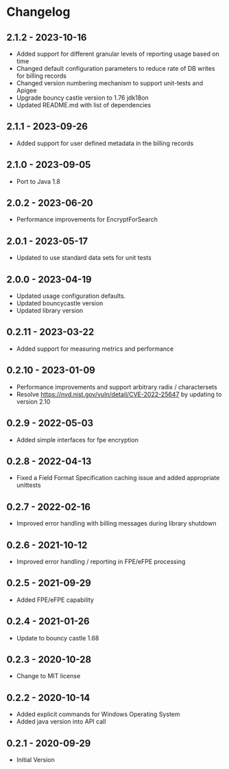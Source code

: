 # Changelog

## 2.1.2 - 2023-10-16
* Added support for different granular levels of reporting usage based on time
* Changed default configuration parameters to reduce rate of DB writes for billing records
* Changed version numbering mechanism to support unit-tests and Apigee
* Upgrade bouncy castle version to 1.76 jdk18on
* Updated README.md with list of dependencies

## 2.1.1 - 2023-09-26
* Added support for user defined metadata in the billing records

## 2.1.0 - 2023-09-05
* Port to Java 1.8

## 2.0.2 - 2023-06-20
* Performance improvements for EncryptForSearch

## 2.0.1 - 2023-05-17
* Updated to use standard data sets for unit tests

## 2.0.0 - 2023-04-19
* Updated usage configuration defaults.
* Updated bouncycastle version
* Updated library version

## 0.2.11 - 2023-03-22
* Added support for measuring metrics and performance

## 0.2.10 - 2023-01-09
* Performance improvements and support arbitrary radix / charactersets 
* Resolve https://nvd.nist.gov/vuln/detail/CVE-2022-25647 by updating to version 2.10

## 0.2.9 - 2022-05-03
* Added simple interfaces for fpe encryption

## 0.2.8 - 2022-04-13
* Fixed a Field Format Specification caching issue and added appropriate unittests

## 0.2.7 - 2022-02-16
* Improved error handling with billing messages during library shutdown

## 0.2.6 - 2021-10-12
* Improved error handling / reporting in FPE/eFPE processing

## 0.2.5 - 2021-09-29
* Added FPE/eFPE capability

## 0.2.4 - 2021-01-26
* Update to bouncy castle 1.68

## 0.2.3 - 2020-10-28
* Change to MIT license

## 0.2.2 - 2020-10-14
* Added explicit commands for Windows Operating System
* Added java version into API call

## 0.2.1 - 2020-09-29
* Initial Version
